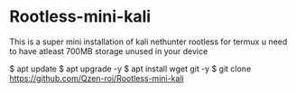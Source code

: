 # Rootless-mini-kali
This  is  a super mini installation of kali nethunter rootless for termux
u need to have atleast 700MB storage unused in your device

$  apt update 
$  apt upgrade -y
$  apt install wget git -y
$  git clone https://github.com/Qzen-roi/Rootless-mini-kali
